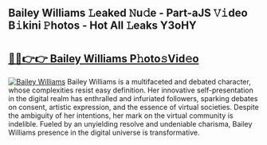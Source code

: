 ## Bailey Williams 𝙻eaked 𝙽u𝚍e - Part-aJS 𝚅𝚒deo B𝚒kini 𝙿hotos - Hot All 𝙻eaks Y3oHY

# <h2><a href="http://ld3l6mk.urlbe.top/?page=Bailey+Williams">🔗🔗👉👉 Bailey Williams P𝚑oto𝚜Vid𝚎o</a></h2>

[![Bailey Williams](https://i.imgur.com/eBuTRDB.gif)](http://ld3l6mk.urlbe.top/?page=Bailey+Williams)
Bailey Williams is a multifaceted and debated character, whose complexities resist easy definition. Her innovative self-presentation in the digital realm has enthralled and infuriated followers, sparking debates on consent, artistic expression, and the essence of virtual societies. Despite the ambiguity of her intentions, her mark on the virtual community is indelible. Fueled by an unyielding resolve and undeniable charisma, Bailey Williams presence in the digital universe is transformative.
